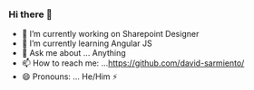 ### Hi there 👋


- 🔭 I’m currently working on Sharepoint Designer
- 🌱 I’m currently learning Angular JS
- 💬 Ask me about ... Anything
- 📫 How to reach me: ...https://github.com/david-sarmiento/
- 😄 Pronouns: ... He/Him
  ⚡ 

